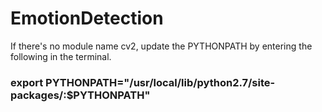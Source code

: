 # EmotionDetection

If there's no module name cv2, update the PYTHONPATH by entering the following in the terminal. <br/>
### export PYTHONPATH="/usr/local/lib/python2.7/site-packages/:$PYTHONPATH"
